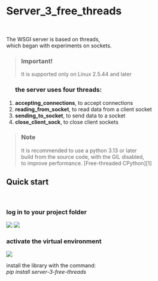 <h1>Server_3_free_threads</h1><br>

<p>The WSGI server is based on threads, <br>
which began with experiments on sockets.</p>

><h3>Important!</h3>
>It is supported only on Linux 2.5.44 and later


<ol><h3>the server uses four threads:</h3>
    <li><b>accepting_connections</b>, to accept connections</li>
    <li><b>reading_from_socket</b>, to read data from a client socket</li>
    <li><b>sending_to_socket</b>, to send data to a socket</li>
    <li><b>close_client_sock</b>, to close client sockets</li>
</ol>

><h3>Note</h3>
>It is recommended to use a python 3.13 or later<br>
>build from the source code, with the GIL disabled,<br> 
>to improve performance. [Free-threaded CPython][1]

<h2>Quick start</h2><br>

<h3>log in to your project folder</h3>

[//]: # (![Картинка][2])
<img src="img/1.1.png">
<img src="img/1.2.png">



<h3>activate the virtual environment</h3>

<img src="img/2.1.png">


install the library with the command:<br>
*pip install server-3-free-threads*





[1]: https://docs.python.org/3/whatsnew/3.13.html#whatsnew313-free-threaded-cpython "Free-threaded CPython"
[2]: img/1.1.png
[3]: img/1.2.png
[4]: img/2.1.png